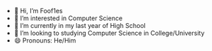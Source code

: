- 👋 Hi, I’m Foof1es
- 👀 I’m interested in Computer Science
- 🌱 I’m currently in my last year of High School
- 💞️ I’m looking to studying Computer Science in College/University
- 😄 Pronouns: He/Him
<!---
Foof1es/Foof1es is a ✨ special ✨ repository because its `README.md` (this file) appears on your GitHub profile.
You can click the Preview link to take a look at your changes.
--->
